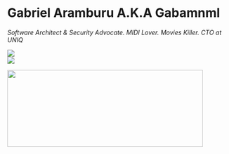 <h1>Gabriel Aramburu A.K.A Gabamnml</h1>

<i>Software Architect & Security Advocate. MIDI Lover. Movies Killer. CTO at UNIQ</i>

<p>
  <a href="https://twitter.com/intent/follow?screen_name=gabamnml">
    <img src="https://img.shields.io/twitter/follow/gabamnml?style=social">
  </a>
  </br>
  <a href="https://www.paypal.me/gabamnml">
    <img src="https://img.shields.io/badge/Donate-PayPal-blue">
  </a>
</p>

<p>
  <img width="445" height="175" src="https://github-readme-stats.vercel.app/api?username=gabamnml&show_icons=true&title_color=fff&icon_color=79ff97&text_color=9f9f9f&bg_color=151515">
</p>
